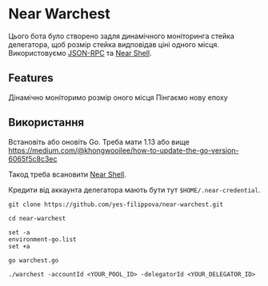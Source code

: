 

# Near Warchest
Цього бота було створено задля динамічного моніторинга стейка делегатора, щоб розмір стейка видповідав ціні одного місця.  
Використовуємо [JSON-RPC](https://docs.near.org/docs/interaction/rpc) та [Near Shell](https://github.com/near/near-shell/).

## Features

Дінамічно моніторимо розмір оного місця
Пінгаємо нову епоху


## Використання


Встановіть або оновіть Go. Треба мати 1.13 або вище
https://medium.com/@khongwooilee/how-to-update-the-go-version-6065f5c8c3ec

Такод треба всановити [Near Shell](https://github.com/near/near-shell/).

Кредити від аккаунта делегатора мають бути тут `$HOME/.near-credential`.

    git clone https://github.com/yes-filippova/near-warchest.git

    cd near-warchest

    set -a
    environment-go.list
    set +a

    go warchest.go

    ./warchest -accountId <YOUR_POOL_ID> -delegatorId <YOUR_DELEGATOR_ID>


